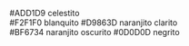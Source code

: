 #ADD1D9 celestito       
#F2F1F0 blanquito
#D9863D naranjito clarito   
#BF6734 naranjito oscurito
#0D0D0D negrito 